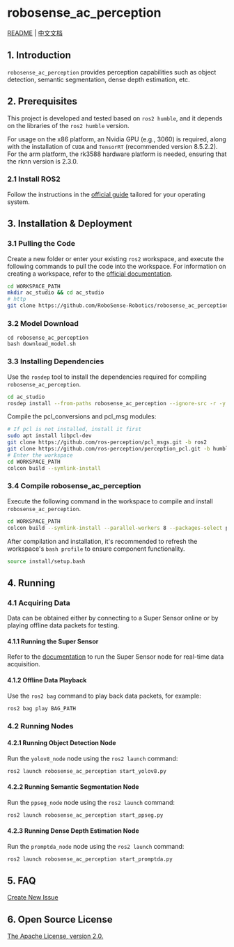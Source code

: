 # robosense_ac_perception

[README](README.md) | [中文文档](README_CN.md)

## 1. Introduction

`robosense_ac_perception` provides perception capabilities such as object detection, semantic segmentation, dense depth estimation, etc.

## 2. Prerequisites

This project is developed and tested based on `ros2 humble`, and it depends on the libraries of the `ros2 humble` version.

For usage on the x86 platform, an Nvidia GPU (e.g., 3060) is required, along with the installation of `CUDA` and `TensorRT` (recommended version 8.5.2.2). For the arm platform, the rk3588 hardware platform is needed, ensuring that the rknn version is 2.3.0.
### 2.1 Install ROS2

Follow the instructions in the [official guide](https://docs.ros.org/en/humble/Installation.html) tailored for your operating system.

## 3. Installation & Deployment

### 3.1 Pulling the Code

Create a new folder or enter your existing `ros2` workspace, and execute the following commands to pull the code into the workspace. For information on creating a workspace, refer to the [official documentation](https://docs.ros.org/en/humble/Tutorials/Beginner-Client-Libraries/Creating-A-Workspace/Creating-A-Workspace.html).

```bash
cd WORKSPACE_PATH
mkdir ac_studio && cd ac_studio
# http
git clone https://github.com/RoboSense-Robotics/robosense_ac_perception.git -b main
```

### 3.2 Model Download

```shell
cd robosense_ac_perception
bash download_model.sh
```

### 3.3 Installing Dependencies

Use the `rosdep` tool to install the dependencies required for compiling `robosense_ac_perception`.

```bash
cd ac_studio
rosdep install --from-paths robosense_ac_perception --ignore-src -r -y
```

Compile the pcl_conversions and pcl_msg modules:
```bash
# If pcl is not installed, install it first
sudo apt install libpcl-dev
git clone https://github.com/ros-perception/pcl_msgs.git -b ros2
git clone https://github.com/ros-perception/perception_pcl.git -b humble
# Enter the workspace
cd WORKSPACE_PATH
colcon build --symlink-install
```

### 3.4 Compile robosense_ac_perception

Execute the following command in the workspace to compile and install `robosense_ac_perception`.

```bash
cd WORKSPACE_PATH
colcon build --symlink-install --parallel-workers 8 --packages-select perception_msgs robosense_ac_perception
```

After compilation and installation, it's recommended to refresh the workspace's `bash profile` to ensure component functionality.

```bash
source install/setup.bash
```

## 4. Running
### 4.1 Acquiring Data
Data can be obtained either by connecting to a Super Sensor online or by playing offline data packets for testing.
#### 4.1.1 Running the Super Sensor

Refer to the [documentation](https://github.com/RoboSense-Robotics/robosense_ac_ros2_sdk_infra/tree/main/modules/ros_metas) to run the Super Sensor node for real-time data acquisition.

#### 4.1.2 Offline Data Playback
Use the `ros2 bag` command to play back data packets, for example:

```bash
ros2 bag play BAG_PATH
```

### 4.2 Running Nodes

#### 4.2.1 Running Object Detection Node

Run the `yolov8_node` node using the `ros2 launch` command:

```bash
ros2 launch robosense_ac_perception start_yolov8.py
```
#### 4.2.2 Running Semantic Segmentation Node

Run the `ppseg_node` node using the `ros2 launch` command:

```bash
ros2 launch robosense_ac_perception start_ppseg.py
```

#### 4.2.3 Running Dense Depth Estimation Node

Run the `promptda_node` node using the `ros2 launch` command:

```bash
ros2 launch robosense_ac_perception start_promptda.py
```

## 5. FAQ

[Create New Issue](https://github.com/RoboSense-Robotics/robosense_ac_perception/issues/new)

## 6. Open Source License

[The Apache License, version 2.0.](https://www.apache.org/licenses/LICENSE-2.0)